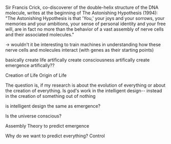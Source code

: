 Sir Francis Crick, co-discoverer of the double-helix structure of the DNA molecule, writes at the beginning of The Astonishing Hypothesis (1994): "The Astonishing Hypothesis is that 'You,' your joys and your sorrows, your memories and your ambitions, your sense of personal identity and your free will, are in fact no more than the behavior of a vast assembly of nerve cells and their associated molecules."

-> wouldn't it be interesting to train machines in understanding how these nerve cells and molecules interact (with genes as their starting points)

basically create life artifically
create consciousness artifically
create emergence artifically??


Creation of Life 
Origin of Life


The question is, if my research is about the evolution of everything or about the creation of everything. 
Is god's work in the intelligent design-- instead in the creation of something out of nothing

is intelligent design the same as emergence? 


Is the universe conscious? 


Assembly Theory to predict emergence

Why do we want to predict everything? Control


